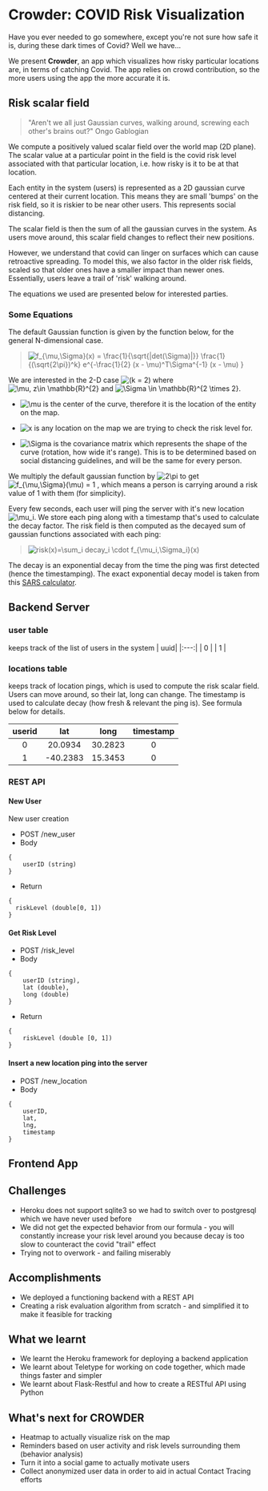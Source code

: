# Crowder: COVID Risk Visualization
Have you ever needed to go somewhere, except you're not sure how safe it is, during these dark times of Covid? Well we have...

We present **Crowder**, an app which visualizes how risky particular locations are, in terms of catching Covid. The app relies on crowd contribution, so the more users using the app the more accurate it is.

## Risk scalar field
> "Aren't we all just Gaussian curves, walking around, screwing each other's brains out?"
> Ongo Gablogian

We compute a positively valued scalar field over the world map (2D plane). The scalar value at a particular point in the field is the covid risk level associated with that particular location, i.e. how risky is it to be at that location.

Each entity in the system (users) is represented as a 2D gaussian curve centered at their current location. This means they are small 'bumps' on the risk field, so it is riskier to be near other users. This represents social distancing.

The scalar field is then the sum of all the gaussian curves in the system. As users move around, this scalar field changes to reflect their new positions.

However, we understand that covid can linger on surfaces which can cause retroactive spreading. To model this, we also factor in the older risk fields, scaled so that older ones have a smaller impact than newer ones. Essentially, users leave a trail of 'risk' walking around.

The equations we used are presented below for interested parties.

### Some Equations

<!-- ![Multivar Gaussian](./latex_images/multvar_gaussian.png) -->

The default Gaussian function is given by the function below, for the general N-dimensional case.

>![$$ f_{\mu,\Sigma}(x) = \frac{1}{\sqrt{|det(\Sigma)|}} \frac{1}{(\sqrt{2\pi})^k} e^{-\frac{1}{2} (x - \mu)^T\Sigma^{-1} (x - \mu) } $$](https://latex.codecogs.com/gif.latex?f_{\mu,\Sigma}(x)&space;=&space;\frac{1}{\sqrt{|det(\Sigma)|}}&space;\frac{1}{(\sqrt{2\pi})^k}&space;e^{-\frac{1}{2}&space;(x&space;-&space;\mu)^T\Sigma^{-1}&space;(x&space;-&space;\mu)&space;})

We are interested in the 2-D case ![$(k = 2)$](https://latex.codecogs.com/gif.latex?\inline&space;(k&space;=&space;2)) where ![$\mu, z\in \mathbb{R}^{2}$](https://latex.codecogs.com/gif.latex?\inline&space;\mu,&space;z\in&space;\mathbb{R}^{2}) and ![$\Sigma \in \mathbb{R}^{2 \times 2}$](https://latex.codecogs.com/gif.latex?\inline&space;\Sigma&space;\in&space;\mathbb{R}^{2&space;\times&space;2}).

- ![$\mu$](https://latex.codecogs.com/gif.latex?\inline&space;\mu) is the center of the curve, therefore it is the location of the entity on the map.

- ![$x$](https://latex.codecogs.com/gif.latex?\inline&space;x) is any location on the map we are trying to check the risk level for.

- ![$\Sigma$](https://latex.codecogs.com/gif.latex?\inline&space;\Sigma) is the covariance matrix which represents the shape of the curve (rotation, how wide it's range). This is to be determined based on social distancing guidelines, and will be the same for every person.

We multiply the default gaussian function by ![$2\pi$](https://latex.codecogs.com/gif.latex?\inline&space;2\pi) to get ![$f_{\mu,\Sigma}(\mu) = 1$](https://latex.codecogs.com/gif.latex?\inline&space;f_{\mu,\Sigma}(\mu)&space;=&space;1) , which means a person is carrying around a risk value of 1 with them (for simplicity).

Every few seconds, each user will ping the server with it's new location ![$\mu_i$](https://latex.codecogs.com/gif.latex?\inline&space;\mu_i). We store each ping along with a timestamp that's used to calculate the decay factor. The risk field is then computed as the decayed sum of gaussian functions associated with each ping:

>![$$risk(x)=\sum_i decay_i \cdot f_{\mu_i,\Sigma_i}(x)$$](https://latex.codecogs.com/gif.latex?\inline&space;risk(x)=\sum_i&space;decay_i&space;\cdot&space;f_{\mu_i,\Sigma_i}(x))

The decay is an exponential decay from the time the ping was first detected (hence the timestamping). The exact exponential decay model is taken from this [SARS calculator](https://www.dhs.gov/science-and-technology/sars-calculator).

## Backend Server

### user table
keeps track of the list of users in the system
| uuid|
|:---:|
|  0  |
|  1  |

### locations table
keeps track of location pings, which is used to compute the risk scalar field.
Users can move around, so their lat, long can change. The timestamp is used to calculate decay (how fresh & relevant the ping is). See formula below for details.

| userid  |    lat    |   long | timestamp  |
|:-------:|:---------:|:------:|:----------:|
|  0      |20.0934    |30.2823 |    0       |
|  1      |-40.2383   |15.3453 |    0       |

### REST API
#### New User
New user creation
* POST /new_user
* Body
```
{
    userID (string)
}
```
* Return
```
{
  riskLevel (double[0, 1])
}
```

#### Get Risk Level
* POST /risk_level
* Body
 ```
 {
     userID (string),
     lat (double),
     long (double)
 }
 ```
* Return
```
{
    riskLevel (double [0, 1])
}
```

#### Insert a new location ping into the server
* POST /new_location
* Body
```
{
    userID,
    lat,
    lng,
    timestamp
}
```

## Frontend App
<!-- TODO: fill this in, explain the user interface -->

## Challenges
* Heroku does not support sqlite3 so we had to switch over to postgresql which we have never used before
* We did not get the expected behavior from our formula - you will constantly increase your risk level around you because decay is too slow to counteract the covid "trail" effect
* Trying not to overwork - and failing miserably

## Accomplishments
*  We deployed a functioning backend with a REST API
*  Creating a risk evaluation algorithm from scratch - and simplified it to make it feasible for tracking

## What we learnt
* We learnt the Heroku framework for deploying a backend application
* We learnt about Teletype for working on code together, which made things faster and simpler
* We learnt about Flask-Restful and how to create a RESTful API using Python

## What's next for CROWDER
* Heatmap to actually visualize risk on the map
* Reminders based on user activity and risk levels surrounding them (behavior analysis)
* Turn it into a social game to actually motivate users
* Collect anonymized user data in order to aid in actual Contact Tracing efforts

<!--
TODO: fill in these sections for front end
## How we built it
## Challenges
## Accomplishments that I'm proud of
## What we learned
## What's next for CROWDER -->
